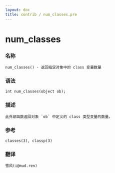 ```yaml
---
layout: doc
title: contrib / num_classes.pre
---
```

# num_classes

### 名称

    num_classes() - 返回指定对象中的 class 变量数量

### 语法

    int num_classes(object ob);

### 描述

    此外部函数返回对象 `ob` 中定义的 class 类型变量的数量。

### 参考

    classes(3), classp(3)

### 翻译

    雪风(i@mud.ren)
